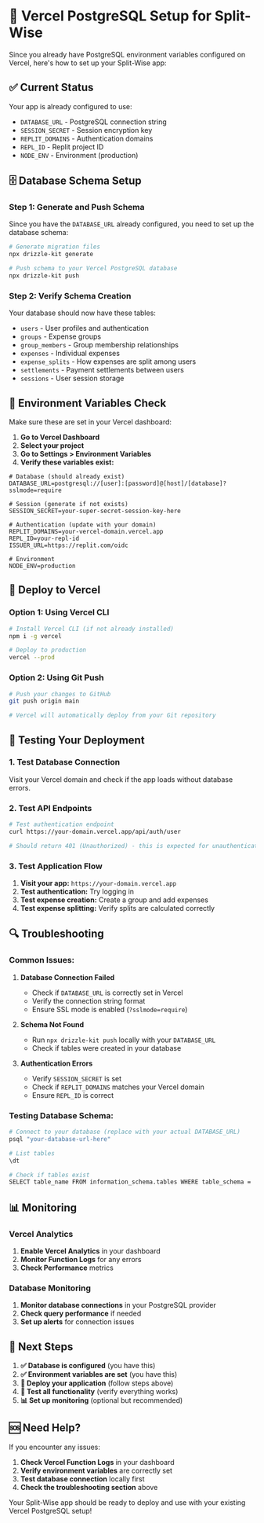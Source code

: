 # 🚀 Vercel PostgreSQL Setup for Split-Wise

Since you already have PostgreSQL environment variables configured on Vercel, here's how to set up your Split-Wise app:

## ✅ **Current Status**

Your app is already configured to use:
- `DATABASE_URL` - PostgreSQL connection string
- `SESSION_SECRET` - Session encryption key
- `REPLIT_DOMAINS` - Authentication domains
- `REPL_ID` - Replit project ID
- `NODE_ENV` - Environment (production)

## 🗄️ **Database Schema Setup**

### Step 1: Generate and Push Schema

Since you have the `DATABASE_URL` already configured, you need to set up the database schema:

```bash
# Generate migration files
npx drizzle-kit generate

# Push schema to your Vercel PostgreSQL database
npx drizzle-kit push
```

### Step 2: Verify Schema Creation

Your database should now have these tables:
- `users` - User profiles and authentication
- `groups` - Expense groups
- `group_members` - Group membership relationships
- `expenses` - Individual expenses
- `expense_splits` - How expenses are split among users
- `settlements` - Payment settlements between users
- `sessions` - User session storage

## 🔧 **Environment Variables Check**

Make sure these are set in your Vercel dashboard:

1. **Go to Vercel Dashboard**
2. **Select your project**
3. **Go to Settings > Environment Variables**
4. **Verify these variables exist:**

```env
# Database (should already exist)
DATABASE_URL=postgresql://[user]:[password]@[host]/[database]?sslmode=require

# Session (generate if not exists)
SESSION_SECRET=your-super-secret-session-key-here

# Authentication (update with your domain)
REPLIT_DOMAINS=your-vercel-domain.vercel.app
REPL_ID=your-repl-id
ISSUER_URL=https://replit.com/oidc

# Environment
NODE_ENV=production
```

## 🚀 **Deploy to Vercel**

### Option 1: Using Vercel CLI

```bash
# Install Vercel CLI (if not already installed)
npm i -g vercel

# Deploy to production
vercel --prod
```

### Option 2: Using Git Push

```bash
# Push your changes to GitHub
git push origin main

# Vercel will automatically deploy from your Git repository
```

## 🧪 **Testing Your Deployment**

### 1. Test Database Connection

Visit your Vercel domain and check if the app loads without database errors.

### 2. Test API Endpoints

```bash
# Test authentication endpoint
curl https://your-domain.vercel.app/api/auth/user

# Should return 401 (Unauthorized) - this is expected for unauthenticated users
```

### 3. Test Application Flow

1. **Visit your app:** `https://your-domain.vercel.app`
2. **Test authentication:** Try logging in
3. **Test expense creation:** Create a group and add expenses
4. **Test expense splitting:** Verify splits are calculated correctly

## 🔍 **Troubleshooting**

### Common Issues:

1. **Database Connection Failed**
   - Check if `DATABASE_URL` is correctly set in Vercel
   - Verify the connection string format
   - Ensure SSL mode is enabled (`?sslmode=require`)

2. **Schema Not Found**
   - Run `npx drizzle-kit push` locally with your `DATABASE_URL`
   - Check if tables were created in your database

3. **Authentication Errors**
   - Verify `SESSION_SECRET` is set
   - Check if `REPLIT_DOMAINS` matches your Vercel domain
   - Ensure `REPL_ID` is correct

### Testing Database Schema:

```bash
# Connect to your database (replace with your actual DATABASE_URL)
psql "your-database-url-here"

# List tables
\dt

# Check if tables exist
SELECT table_name FROM information_schema.tables WHERE table_schema = 'public';
```

## 📊 **Monitoring**

### Vercel Analytics

1. **Enable Vercel Analytics** in your dashboard
2. **Monitor Function Logs** for any errors
3. **Check Performance** metrics

### Database Monitoring

1. **Monitor database connections** in your PostgreSQL provider
2. **Check query performance** if needed
3. **Set up alerts** for connection issues

## 🎯 **Next Steps**

1. **✅ Database is configured** (you have this)
2. **✅ Environment variables are set** (you have this)
3. **🔄 Deploy your application** (follow steps above)
4. **🧪 Test all functionality** (verify everything works)
5. **📊 Set up monitoring** (optional but recommended)

## 🆘 **Need Help?**

If you encounter any issues:

1. **Check Vercel Function Logs** in your dashboard
2. **Verify environment variables** are correctly set
3. **Test database connection** locally first
4. **Check the troubleshooting section** above

Your Split-Wise app should be ready to deploy and use with your existing Vercel PostgreSQL setup!
